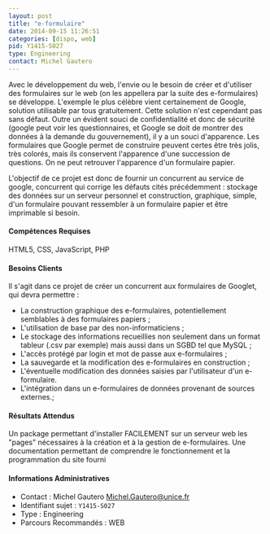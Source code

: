 ```yaml
---
layout: post
title: "e-formulaire"
date: 2014-09-15 11:26:51
categories: [dispo, web]
pid: Y1415-S027
type: Engineering
contact: Michel Gautero
---
```

       
Avec le développement du web, l'envie ou le besoin de créer et d'utiliser des formulaires sur le web (on les appellera par la suite des e-formulaires) se développe. L'exemple le plus célèbre vient certainement de Google, solution utilisable par tous gratuitement. Cette solution n'est cependant pas sans défaut. Outre un évident souci de confidentialité et donc de sécurité (google peut voir les questionnaires, et Google se doit de montrer des données à la demande du gouvernement), il y a un souci d'apparence. Les formulaires que Google permet de construire peuvent certes être très jolis, très colorés, mais ils conservent l'apparence d'une succession de questions. On ne peut retrouver l'apparence d'un formulaire papier.

L'objectif de ce projet est donc de fournir un concurrent au service de google, concurrent qui corrige les défauts cités précédemment : stockage des données sur un serveur personnel et construction, graphique, simple, d'un formulaire pouvant ressembler à un formulaire papier et être imprimable si besoin.

#### Compétences Requises
HTML5, CSS, JavaScript, PHP


#### Besoins Clients
Il s'agit dans ce projet de créer un concurrent aux formulaires de Googlet, qui devra permettre :

* La construction graphique des e-formulaires, potentiellement semblables à des formulaires papiers ;
* L'utilisation de base par des non-informaticiens ;
* Le stockage des informations recueillies non seulement dans un format tableur (.csv par exemple) mais aussi dans un SGBD tel que MySQL ;
* L'accès protégé par login et mot de passe aux e-formulaires ;
* La sauvegarde et la modification des e-formulaires en construction ;
* L'éventuelle modification des données saisies par l'utilisateur d'un e-formulaire.
* L'intégration dans un e-formulaires de données provenant de sources externes.;

#### Résultats Attendus

Un package permettant d'installer FACILEMENT sur un serveur web les "pages" nécessaires à la création et à la gestion de e-formulaires.
Une documentation permettant de comprendre le fonctionnement et la programmation du site fourni
     

#### Informations Administratives
  * Contact : Michel Gautero <Michel.Gautero@unice.fr>
  * Identifiant sujet : `Y1415-S027`
  * Type : Engineering
  * Parcours Recommandés : WEB
     